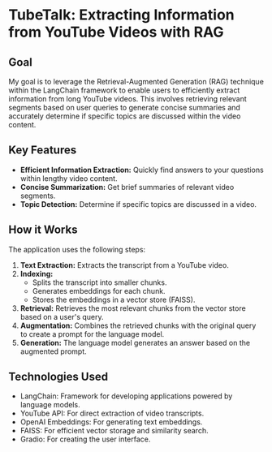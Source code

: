 # TubeTalk: Extracting Information from YouTube Videos with RAG

## Goal

My goal is to leverage the Retrieval-Augmented Generation (RAG) technique within the LangChain framework to enable users to efficiently extract information from long YouTube videos. This involves retrieving relevant segments based on user queries to generate concise summaries and accurately determine if specific topics are discussed within the video content.

## Key Features

-   **Efficient Information Extraction:** Quickly find answers to your questions within lengthy video content.
-   **Concise Summarization:** Get brief summaries of relevant video segments.
-   **Topic Detection:** Determine if specific topics are discussed in a video.

## How it Works

The application uses the following steps:

1.  **Text Extraction:** Extracts the transcript from a YouTube video.
2.  **Indexing:**
    * Splits the transcript into smaller chunks.
    * Generates embeddings for each chunk.
    * Stores the embeddings in a vector store (FAISS).
3.  **Retrieval:** Retrieves the most relevant chunks from the vector store based on a user's query.
4.  **Augmentation:** Combines the retrieved chunks with the original query to create a prompt for the language model.
5.  **Generation:** The language model generates an answer based on the augmented prompt.

## Technologies Used

-   LangChain:  Framework for developing applications powered by language models.
-   YouTube API:  For direct extraction of video transcripts.
-   OpenAI Embeddings:  For generating text embeddings.
-   FAISS:  For efficient vector storage and similarity search.
-   Gradio:  For creating the user interface.